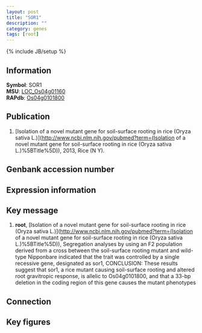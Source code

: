 ```yaml
---
layout: post
title: "SOR1"
description: ""
category: genes
tags: [root]
---
```

{% include JB/setup %}

## Information
__Symbol__: SOR1  
__MSU__: [LOC_Os04g01160](http://rice.plantbiology.msu.edu/cgi-bin/ORF_infopage.cgi?orf=LOC_Os04g01160)  
__RAPdb__: [Os04g0101800](http://rapdb.dna.affrc.go.jp/viewer/gbrowse_details/irgsp1?name=Os04g0101800)  

## Publication
1. [Isolation of a novel mutant gene for soil-surface rooting in rice (Oryza sativa L.)](http://www.ncbi.nlm.nih.gov/pubmed?term=(Isolation of a novel mutant gene for soil-surface rooting in rice (Oryza sativa L.)%5BTitle%5D)), 2013, Rice (N Y).

## Genbank accession number

## Expression information

## Key message
1. __root__, [Isolation of a novel mutant gene for soil-surface rooting in rice (Oryza sativa L.)](http://www.ncbi.nlm.nih.gov/pubmed?term=(Isolation of a novel mutant gene for soil-surface rooting in rice (Oryza sativa L.)%5BTitle%5D)),  Segregation analyses by using an F2 population derived from a cross between the soil-surface rooting mutant and wild-type Nipponbare indicated that the trait was controlled by a single recessive gene, designated as sor1, CONCLUSION: These results suggest that sor1, a rice mutant causing soil-surface rooting and altered root gravitropic response, is allelic to Os04g0101800, and that a 33-bp deletion in the coding region of this gene causes the mutant phenotypes

## Connection

## Key figures


